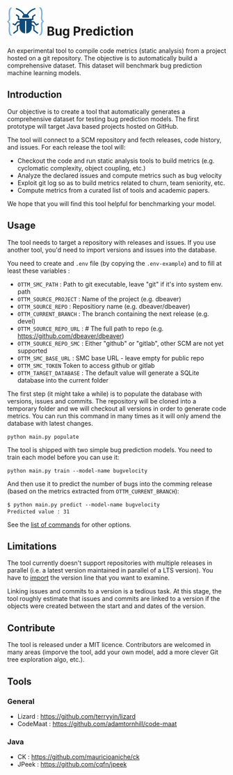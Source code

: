 # ![logo](https://raw.githubusercontent.com/optittm/bugprediction/main/logo.png) Bug Prediction

An experimental tool to compile code metrics (static analysis) from a project hosted on a git repository.
The objective is to automatically build a comprehensive dataset. This dataset will benchmark bug prediction machine learning models.

## Introduction

Our objective is to create a tool that automatically generates a comprehensive dataset for testing bug prediction models. 
The first prototype will target Java based projects hosted on GitHub.

The tool will connect to a SCM repository and fecth releases, code history, and issues.
For each release the tool will:
 - Checkout the code and run static analysis tools to build metrics (e.g. cyclomatic complexity, object coupling, etc.)
 - Analyze the declared issues and compute metrics such as bug velocity
 - Exploit git log so as to build metrics related to churn, team seniority, etc.
 - Compute metrics from a curated list of tools and academic papers.
 
We hope that you will find this tool helpful for benchmarking your model.

## Usage

The tool needs to target a repository with releases and issues. If you use another tool, you'd need to import versions and issues into the database.

You need to create and ```.env``` file (by copying the ```.env-example```) and to fill at least these variables :

 - ```OTTM_SMC_PATH``` : Path to git executable, leave "git" if it's into system env. path
 - ```OTTM_SOURCE_PROJECT``` : Name of the project (e.g. dbeaver)
 - ```OTTM_SOURCE_REPO``` : Repositiory name (e.g. dbeaver/dbeaver)
 - ```OTTM_CURRENT_BRANCH``` :  The branch containing the next release (e.g. devel)
 - ```OTTM_SOURCE_REPO_URL``` : # The full path to repo (e.g. https://github.com/dbeaver/dbeaver)
 - ```OTTM_SOURCE_REPO_SMC``` : Either "github" or "gitlab", other SCM are not yet supported
 - ```OTTM_SMC_BASE_URL``` : SMC base URL - leave empty for public repo
 - ```OTTM_SMC_TOKEN``` Token to access github or gitlab
 - ```OTTM_TARGET_DATABASE``` : The default value will generate a SQLite database into the current folder
 
 The first step (it might take a while) is to populate the database with versions, issues and commits. The repository will be cloned into a temporary folder and we will checkout all versions in order to generate code metrics. You can run this command in many times as it will only amend the database with latest changes.

    python main.py populate

The tool is shipped with two simple bug prediction models. You need to train each model before you can use it:

    python main.py train --model-name bugvelocity

And then use it to predict the number of bugs into the comming release (based on the metrics extracted from ```OTTM_CURRENT_BRANCH```):

    $ python main.py predict --model-name bugvelocity
    Predicted value : 31

See the [list of commands](./docs/commands.md) for other options.

## Limitations

The tool currently doesn't support repositories with multiple releases in parallel (i.e. a latest version maintained in parallel of a LTS version). You have to [import](./docs/import.md) the version line that you want to examine.

Linking issues and commits to a version is a tedious task. At this stage, the tool roughly estimate that issues and commits are linked to a version if the objects were created between the start and and dates of the version. 

## Contribute

The tool is released under a MIT licence. Contributors are welcomed in many areas (imporve the tool, add your own model, add a more clever Git tree exploration algo, etc.).
## Tools

### General

 - Lizard : https://github.com/terryyin/lizard
 - CodeMaat : https://github.com/adamtornhill/code-maat

### Java

 - CK : https://github.com/mauricioaniche/ck
 - JPeek : https://github.com/cqfn/jpeek
